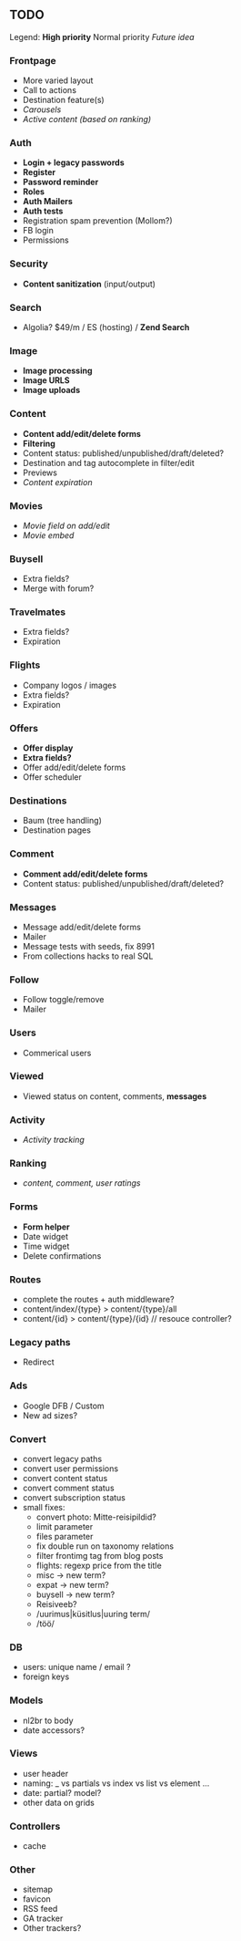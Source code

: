 ## TODO

Legend: **High priority** Normal priority *Future idea*

### Frontpage
- More varied layout
- Call to actions
- Destination feature(s)
- *Carousels*
- *Active content (based on ranking)*

### Auth

- **Login + legacy passwords**
- **Register**
- **Password reminder**
- **Roles**
- **Auth Mailers**
- **Auth tests**
- Registration spam prevention (Mollom?)
- FB login
- Permissions

### Security

- **Content sanitization** (input/output)

### Search

- Algolia? $49/m / ES (hosting) / **Zend Search**

### Image

- **Image processing**
- **Image URLS**
- **Image uploads**

### Content

- **Content add/edit/delete forms**
- **Filtering**
- Content status: published/unpublished/draft/deleted?
- Destination and tag autocomplete in filter/edit
- Previews
- *Content expiration*

### Movies

- *Movie field on add/edit*
- *Movie embed*

### Buysell

- Extra fields?
- Merge with forum?

### Travelmates 

- Extra fields?
- Expiration

### Flights

- Company logos / images
- Extra fields?
- Expiration

### Offers

- **Offer display**
- **Extra fields?**
- Offer add/edit/delete forms
- Offer scheduler

### Destinations

- Baum (tree handling)
- Destination pages

### Comment

- **Comment add/edit/delete forms**
- Content status: published/unpublished/draft/deleted?

### Messages

- Message add/edit/delete forms
- Mailer
- Message tests with seeds, fix 8991
- From collections hacks to real SQL

### Follow

- Follow toggle/remove
- Mailer

### Users

- Commerical users

### Viewed

- Viewed status on content, comments, **messages**

### Activity

- *Activity tracking*

### Ranking

- *content, comment, user ratings*

### Forms

- **Form helper**
- Date widget
- Time widget
- Delete confirmations

### Routes

- complete the routes + auth middleware?
- content/index/{type} > content/{type}/all
- content/{id} > content/{type}/{id} // resouce controller?

### Legacy paths

- Redirect

### Ads

- Google DFB / Custom
- New ad sizes?

### Convert

- convert legacy paths
- convert user permissions
- convert content status
- convert comment status
- convert subscription status
- small fixes:
    - convert photo: Mitte-reisipildid?
    - limit parameter
    - files parameter
    - fix double run on taxonomy relations
    - filter frontimg tag from blog posts
    - flights: regexp price from the title
    - misc -> new term?
    - expat -> new term?
    - buysell -> new term?
    - Reisiveeb?
    - /uurimus|küsitlus|uuring term/
    - /töö/

### DB

- users: unique name / email ?
- foreign keys

### Models

- nl2br to body
- date accessors?

### Views

- user header
- naming: _ vs partials vs index vs list vs element ...
- date: partial? model?
- other data on grids

### Controllers

- cache

### Other

- sitemap
- favicon
- RSS feed
- GA tracker
- Other trackers?
